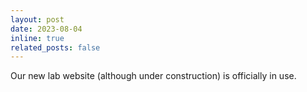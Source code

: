```yaml
---
layout: post
date: 2023-08-04
inline: true
related_posts: false
---
```


Our new lab website (although under construction) is officially in use.
